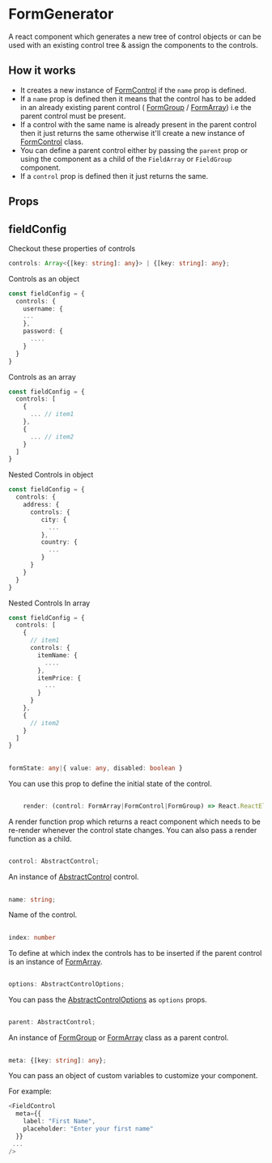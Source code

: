 
# FormGenerator
A react component which generates a new tree of control objects or can be used with an existing control tree & assign the components to the controls.

## How it works
 - It creates a new instance of [FormControl](FormControl.md) if the `name` prop is defined.
 - If a `name` prop is defined then it means that the control has to be added in an already existing parent control (  [FormGroup](FormGroup.md) / [FormArray](FormArray.md)) i.e the parent control must be present.
 - If a control with the same name is already present in the parent control then it just returns the same otherwise it'll create a new instance of [FormControl](FormControl.md) class. 
 - You can define a parent control either by passing the `parent` prop or using the component as a child of the `FieldArray` or `FieldGroup` component.
 - If a `control` prop is defined then it just returns the same.


## Props

## fieldConfig

Checkout these properties of controls
```ts
controls: Array<{[key: string]: any}> | {[key: string]: any};
```
Controls as an object
```ts
const fieldConfig = {
  controls: {
    username: {
    ...
    },
    password: {
      ....
    }
  }
}
```
Controls as an array
```ts
const fieldConfig = {
  controls: [
    {
      ... // item1
    },
    {
      ... // item2
    }
  ]
}
```
Nested Controls in object
```ts
const fieldConfig = {
  controls: {
    address: {
      controls: {
         city: {
           ...
         },
         country: {
           ...
         }
      }
    }
  }
}
```

Nested Controls In array

```ts
const fieldConfig = {
  controls: [
    {
      // item1
      controls: {
        itemName: {
          ....
        },
        itemPrice: {
          ...
        }
      }
    }, 
    {
      // item2
    }
  ]
}
```
##

```ts
formState: any|{ value: any, disabled: boolean }
```
You can use this prop to define the initial state of the control.
##

```ts
    render: (control: FormArray|FormControl|FormGroup) => React.ReactElement<any>|React.ReactElement<any>[];
```
A render function prop which returns a react component which needs to be re-render whenever the control state changes.
You can also pass a render function as a child.

##
```ts
control: AbstractControl;
```
An instance of [AbstractControl](AbstractControl.md) control.

##
```ts
name: string;
```
Name of the control.

##
```ts
index: number
```
To define at which index the controls has to be inserted if the parent control is an instance of [FormArray](FormArray.md).

##
```ts
options: AbstractControlOptions;
```
You can pass the [AbstractControlOptions](AbstractControlOptions.md) as `options` props.

##
```ts
parent: AbstractControl;
```
An instance of [FormGroup](FormGroup.md) or [FormArray](FormArray.md) class as a parent control.

##
```ts
meta: {[key: string]: any};
```
You can pass an object of custom variables to customize your component.

For example:

```ts
<FieldControl
  meta={{
    label: "First Name",
    placeholder: "Enter your first name"
  }}
 ...
/>
```
